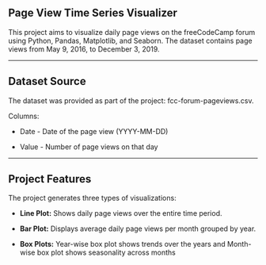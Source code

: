 ## Page View Time Series Visualizer

This project aims to visualize daily page views on the freeCodeCamp forum using Python, Pandas, Matplotlib, and Seaborn. The dataset contains page views from May 9, 2016, to December 3, 2019.

---

## Dataset Source

The dataset was provided as part of the project: fcc-forum-pageviews.csv.

Columns:
- Date - Date of the page view (YYYY-MM-DD)

- Value - Number of page views on that day

---

## Project Features

The project generates three types of visualizations:

- **Line Plot:** Shows daily page views over the entire time period.

- **Bar Plot:** Displays average daily page views per month grouped by year.

- **Box Plots:** Year-wise box plot shows trends over the years and Month-wise box plot shows seasonality across months